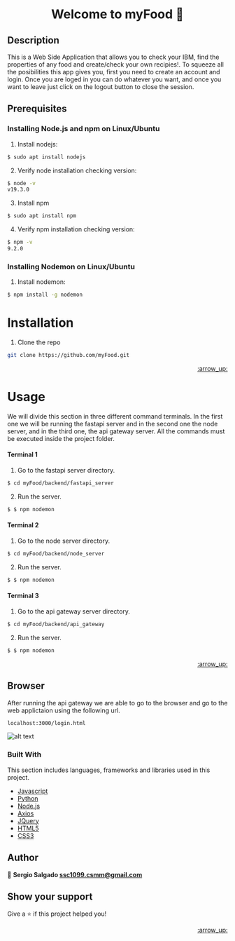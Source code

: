 <h1 align="center">Welcome to myFood 🍎</h1>

## Description
This is a Web Side Application that allows you to check your IBM, find the properties of any food and create/check your own recipies!. To squeeze all the posibilities this app gives you, first you need to create an account and login. Once you are loged in you can do whatever you want, and once you want to leave just click on the logout button to close the session.


## Prerequisites

### Installing Node.js and npm on Linux/Ubuntu

 1. Install nodejs: 
  ```sh
  $ sudo apt install nodejs
  ```
 2. Verify node installation checking version:
  ```sh
  $ node -v
  v19.3.0
  ```
 3. Install npm
  ```sh
  $ sudo apt install npm
  ```
 4. Verify npm installation checking version:
  ```sh
  $ npm -v
  9.2.0
  ```


### Installing Nodemon on Linux/Ubuntu

 1.  Install nodemon: 
  ```sh
  $ npm install -g nodemon
  ```
  
# Installation

 1. Clone the repo
  ```sh
  git clone https://github.com/myFood.git
  ```
<p align="right"><a href="#top">:arrow_up:</a></p>


<!-- USAGE EXAMPLES -->
# Usage

We will divide this section in three different command terminals. In the first one we will be running the fastapi server and in the second one the node server, and in the third one, the api gateway server. All the commands must be executed inside the project folder. 
  
#### Terminal 1

  1.  Go to the fastapi server directory.
  ```sh
  $ cd myFood/backend/fastapi_server
  ```
  
  2.  Run the server.
  ```sh
  $ $ npm nodemon
  ```
#### Terminal 2

  1.  Go to the node server directory.
  ```sh
  $ cd myFood/backend/node_server
  ```
  
  2.  Run the server.
  ```sh
  $ $ npm nodemon
  ```
#### Terminal 3

  1.  Go to the api gateway server directory.
  ```sh
  $ cd myFood/backend/api_gateway
  ```

  2.  Run the server.
  ```sh
  $ $ npm nodemon
  ```

<p align="right"><a href="#top">:arrow_up:</a></p>

## Browser
  After running the api gateway we are able to go to the browser and go to the web applictaion using the following url.
```sh
localhost:3000/login.html
```
  ![alt text](https://github.com/ssc1999/myFood/tree/main/demo_pics/login.png?raw=true)
### Built With

This section includes languages, frameworks and libraries used in this project.

* [Javascript](https://developer.mozilla.org/es/docs/Web/JavaScript)
* [Python](https://www.python.org/)
* [Node.js](https://nodejs.org/es/)
* [Axios](https://axios-http.com/)
* [JQuery](https://jquery.com/)
* [HTML5](https://developer.mozilla.org/es/docs/Web/HTML)
* [CSS3](https://www.awwwards.com/websites/css3/)


## Author

👤 **Sergio Salgado <ssc1099.csmm@gmail.com>**


## Show your support

Give a ⭐️ if this project helped you!

<p align="right"><a href="#top">:arrow_up:</a></p>
